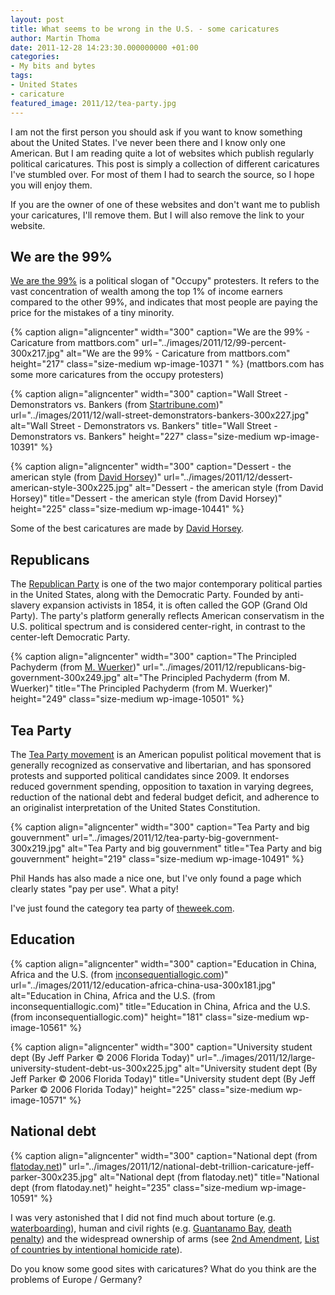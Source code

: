 ```yaml
---
layout: post
title: What seems to be wrong in the U.S. - some caricatures
author: Martin Thoma
date: 2011-12-28 14:23:30.000000000 +01:00
categories:
- My bits and bytes
tags:
- United States
- caricature
featured_image: 2011/12/tea-party.jpg
---
```

I am not the first person you should ask if you want to know something about the United States. I've never been there and I know only one American. But I am reading quite a lot of websites which publish regularly political caricatures. This post is simply a collection of different caricatures I've stumbled over. For most of them I had to search the source, so I hope you will enjoy them.

If you are the owner of one of these websites and don't want me to publish your caricatures, I'll remove them. But I will also remove the link to your website.

<h2>We are the 99%</h2>
<a href="http://en.wikipedia.org/wiki/We_are_the_99%25">We are the 99%</a> is a political slogan of "Occupy" protesters. It refers to the vast concentration of wealth among the top 1% of income earners compared to the other 99%, and indicates that most people are paying the price for the mistakes of a tiny minority.

{% caption align="aligncenter" width="300" caption="We are the 99% - Caricature from mattbors.com" url="../images/2011/12/99-percent-300x217.jpg" alt="We are the 99% - Caricature from mattbors.com"  height="217" class="size-medium wp-image-10371 "  %}
(mattbors.com has some more caricatures from the occupy protesters)

{% caption align="aligncenter" width="300" caption="Wall Street - Demonstrators vs. Bankers (from&nbsp;<a href=http://www.startribune.com/opinion/131177628.html>Startribune.com</a>)" url="../images/2011/12/wall-street-demonstrators-bankers-300x227.jpg" alt="Wall Street - Demonstrators vs. Bankers" title="Wall Street - Demonstrators vs. Bankers" height="227" class="size-medium wp-image-10391" %}

{% caption align="aligncenter" width="300" caption="Dessert - the american style (from <a href=http://blog.seattlepi.com/davidhorsey/2011/09/19/how-we-slice-the-pie-in-the-usa/>David Horsey</a>)" url="../images/2011/12/dessert-american-style-300x225.jpg" alt="Dessert - the american style (from David Horsey)" title="Dessert - the american style (from David Horsey)" height="225" class="size-medium wp-image-10441" %}

Some of the best caricatures are made by <a href="http://en.wikipedia.org/wiki/David_Horsey">David Horsey</a>. 

<h2>Republicans</h2>
The <a href="http://en.wikipedia.org/wiki/Republican_Party_(United_States)">Republican Party</a> is one of the two major contemporary political parties in the United States, along with the Democratic Party. Founded by anti-slavery expansion activists in 1854, it is often called the GOP (Grand Old Party). The party's platform generally reflects American conservatism in the U.S. political spectrum and is considered center-right, in contrast to the center-left Democratic Party.

{% caption align="aligncenter" width="300" caption="The Principled Pachyderm (from <a href=http://www.politico.com/wuerker/archive/20111201-the-principled-pachyderm.html>M. Wuerker</a>)" url="../images/2011/12/republicans-big-government-300x249.jpg" alt="The Principled Pachyderm (from M. Wuerker)" title="The Principled Pachyderm (from M. Wuerker)" height="249" class="size-medium wp-image-10501" %}

<h2>Tea Party</h2>
The <a href="http://en.wikipedia.org/wiki/Tea_Party_movement">Tea Party movement</a> is an American populist political movement that is generally recognized as conservative and libertarian, and has sponsored protests and supported political candidates since 2009. It endorses reduced government spending, opposition to taxation in varying degrees, reduction of the national debt and federal budget deficit, and adherence to an originalist interpretation of the United States Constitution.

{% caption align="aligncenter" width="300" caption="Tea Party and big gouvernment" url="../images/2011/12/tea-party-big-government-300x219.jpg" alt="Tea Party and big gouvernment" title="Tea Party and big gouvernment" height="219" class="size-medium wp-image-10491" %}

Phil Hands has also made a nice one, but I've only found a page which clearly states "pay per use". What a pity!

I've just found the category tea party of <a href="http://theweek.com/section/cartoon/19/220783/the-tea-party">theweek.com</a>.

<h2>Education</h2>
{% caption align="aligncenter" width="300" caption="Education in China, Africa and the U.S. (from <a href=http://www.inconsequentiallogic.com/2009/11/reality-can-bite.html>inconsequentiallogic.com</a>)" url="../images/2011/12/education-africa-china-usa-300x181.jpg" alt="Education in China, Africa and the U.S. (from inconsequentiallogic.com)" title="Education in China, Africa and the U.S. (from inconsequentiallogic.com)" height="181" class="size-medium wp-image-10561" %}

{% caption align="aligncenter" width="300" caption="University student dept (By Jeff Parker &copy; 2006 Florida Today)" url="../images/2011/12/large-university-student-debt-us-300x225.jpg" alt="University student dept (By Jeff Parker &copy; 2006 Florida Today)" title="University student dept (By Jeff Parker &copy; 2006 Florida Today)" height="225" class="size-medium wp-image-10571" %}

<h2>National debt</h2>
{% caption align="aligncenter" width="300" caption="National dept (from <a href=http://jeffparker.flatoday.net/2009/11/1120-cartoon-debt-flood.shtml>flatoday.net</a>)" url="../images/2011/12/national-debt-trillion-caricature-jeff-parker-300x235.jpg" alt="National dept (from flatoday.net)" title="National dept (from flatoday.net)" height="235" class="size-medium wp-image-10591" %}

I was very astonished that I did not find much about torture (e.g. <a href="http://en.wikipedia.org/wiki/Waterboarding">waterboarding</a>), human and civil rights (e.g. <a href="http://en.wikipedia.org/wiki/Guantanamo_Bay_detention_camp">Guantanamo Bay</a>, <a href="http://en.wikipedia.org/wiki/Capital_punishment_in_the_United_States">death penalty</a>) and the widespread ownership of arms (see <a href="http://en.wikipedia.org/wiki/Second_Amendment_to_the_United_States_Constitution">2nd Amendment</a>, <a href="http://en.wikipedia.org/wiki/List_of_countries_by_intentional_homicide_rate">List of countries by intentional homicide rate</a>).

Do you know some good sites with caricatures? What do you think are the problems of Europe / Germany?
